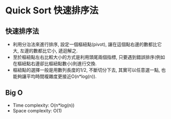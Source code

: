# Quick Sort 快速排序法

## 快速排序法
* 利用分治法來進行排序, 設定一個樞紐點(pivot), 讓在這個點右邊的數都比它大, 左邊的數都比它小, 遞迴解之.
* 至於樞紐點左右比較大小的方式是利用頭尾兩個指標, 只要遇到錯誤排序(例如在樞紐點右邊卻比樞紐點數小)則進行交換.
* 樞紐點的選擇一般是用數列長度的1/2, 不斷切分下去, 其實可以任意選一點, 也能夠讓平均時間複雜度更接近O(n*log(n)).


## Big O
* Time complexity: O(n*log(n))
* Space complexity: O(1)
